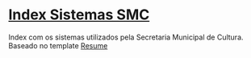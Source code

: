 # [Index Sistemas SMC](http://http://smcsistemas.prefeitura.sp.gov.br/)

Index com os sistemas utilizados pela Secretaria Municipal de Cultura. Baseado no template [Resume](https://startbootstrap.com/template-overviews/resume/)
